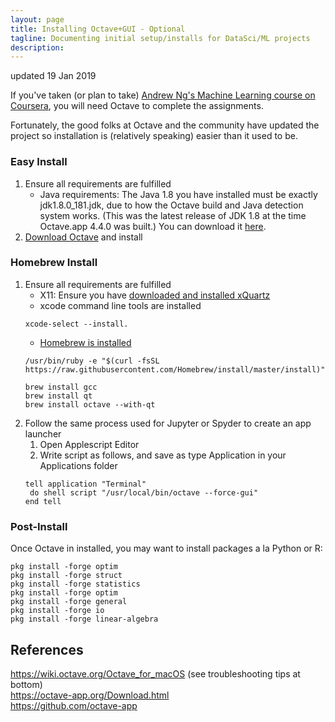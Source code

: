 ```yaml
---
layout: page
title: Installing Octave+GUI - Optional
tagline: Documenting initial setup/installs for DataSci/ML projects
description:
---
```

updated 19 Jan 2019

If you've taken (or plan to take) [Andrew Ng's Machine Learning course on Coursera](https://www.coursera.org/learn/machine-learning/), you will need Octave to complete the assignments.

Fortunately, the good folks at Octave and the community have updated the project so installation is (relatively speaking) easier than it used to be.

### Easy Install
1. Ensure all requirements are fulfilled
   * Java requirements:
     The Java 1.8 you have installed must be exactly jdk1.8.0_181.jdk, due to how the Octave build and Java detection system works. (This was the latest release of JDK 1.8 at the time Octave.app 4.4.0 was built.) You can download it [here](http://www.oracle.com/technetwork/java/javase/downloads/jdk8-downloads-2133151.html).
2. [Download Octave](https://github.com/octave-app/octave-app/releases/download/v4.4.0/Octave-4.4.0.dmg) and install
     
### Homebrew Install
1. Ensure all requirements are fulfilled
   * X11: Ensure you have [downloaded and installed xQuartz](https://www.xquartz.org/)
   * xcode command line tools are installed
   ```
   xcode-select --install.
   ```
   * [Homebrew is installed](https://brew.sh/)
   ```
   /usr/bin/ruby -e "$(curl -fsSL https://raw.githubusercontent.com/Homebrew/install/master/install)"
   ```
   ```
   brew install gcc
   brew install qt
   brew install octave --with-qt
   ```
2. Follow the same process used for Jupyter or Spyder to create an app launcher
   1. Open Applescript Editor
   2. Write script as follows, and save as type Application in your Applications folder
   ```
   tell application "Terminal"
    do shell script "/usr/local/bin/octave --force-gui"
   end tell
   ```


### Post-Install
Once Octave in installed, you may want to install packages a la Python or R:
```
pkg install -forge optim
pkg install -forge struct
pkg install -forge statistics
pkg install -forge optim
pkg install -forge general
pkg install -forge io
pkg install -forge linear-algebra
```

## References
https://wiki.octave.org/Octave_for_macOS (see troubleshooting tips at bottom)  
https://octave-app.org/Download.html  
https://github.com/octave-app

